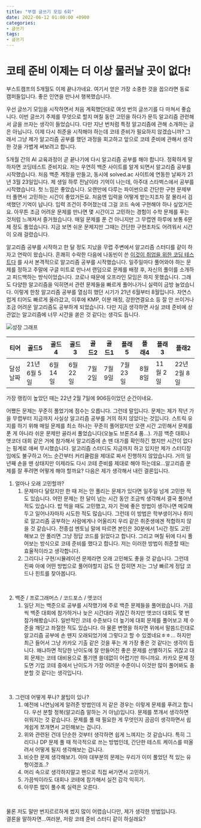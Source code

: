 ```yaml
---
title: "부캠 글쓰기 모임 6회"
date: 2022-06-12 01:00:00 +0900
categories:
- 글쓰기
tags:
- 글쓰기
---
```


# 코테 준비 이제는 더 이상 물러날 곳이 없다! 

부스트캠프의 5개월도 이제 끝나가네요. 여기서 얻은 가장 소중한 것을 꼽으라면 동료 캠퍼들입니다. 좋은 인연을 만나서 행복했습니다.

우선 글쓰기 모임을 시작하면서 처음 계획했던대로 여섯 번의 글쓰기를 다 마쳐서 좋습니다. 이번 글쓰기 주제를 무엇으로 할지 며칠 동안 고민을 하다가 문득 알고리즘 관련해서 글을 쓰자는 생각이 들었습니다. 다만 지난 번처럼 특정 알고리즘에 관해 소개하는 글은 아닙니다. 이제 다시 취준을 시작해야 하는데 코테 준비가 필요하지 않겠습니까? 그래서 그냥 제가 알고리즘 공부를 했던 과정을 회고하고 앞으로 코테 준비에 관해서 생각한 것을 가볍게 써보려고 합니다.

5개월 간의 AI 교육과정이 곧 끝나기에 다시 알고리즘 공부를 해야 합니다. 정확하게 말하자면 코딩테스트 준비지요. 저는 우연히 백준 사이트를 알게 되면서 알고리즘 공부를 시작했습니다. 처음 백준 계정을 만들고, 동시에 solved.ac 사이트에 연동한 날짜가 21년 3월 23일입니다. 제 생일 하루 전날이라 기억이 나는데, 아주대 스타벅스에서 공부를 시작했습니다. 첫 느낌은 좋았습니다. 오랜만에 다루는 파이썬으로 간단한 구현 문제부터 풀면서 고민하는 시간이 좋았거든요. 처음엔 입력을 어떻게 받는지조차 잘 몰라서 검색했던 기억이 납니다. 입력 조건이 주어졌는데 그걸 코드 속에 구현해야 하나 싶었거든요. 아무튼 조금 어려운 문제를 만나면 몇 시간이고 고민하는 경험이 수학 문제를 푸는 것처럼 느껴져서 즐거웠습니다. 매일 문제를 푼 건 아니지만 그 무렵엔 하루에 보통 6문제 정도 풀었습니다. 지금 보면 쉬운 문제지만 그때는 간단한 구현조차도 어려워서 시간이 오래 걸렸습니다.

알고리즘 공부를 시작하고 한 달 정도 지났을 무렵 주변에서 알고리즘 스터디를 같이 하자고 연락이 왔습니다. 흔쾌히 수락한 다음에 나동빈이 쓴 [이것이 취업을 위한 코딩 테스트다](http://www.yes24.com/Product/Goods/91433923)
를 사서 본격적으로 알고리즘 공부를 시작했습니다. 일주일마다 풀어와야 하는 문제를 정하고 주말에 구글 미트로 만나서 랜덤으로 문제를 배정 후, 자신의 풀이를 소개하고 피드백하는 방식이었습니다. 코로나 때문에 오프라인 모임은 하지 못했습니다. 그래도 다양한 알고리즘을 익히면서 관련 문제들을 빠르게 풀어나가니 실력이 금방 늘었습니다. 이렇게 한창 알고리즘 공부를 열심히 했던 시기가 21년 6월부터 8월입니다. 자연스럽게 티어도 빠르게 올라갔고, 이후에 KMP, 이분 매칭, 강한연결요소 등 잘 안 쓰이거나 조금 어려운 알고리즘도 공부하게 되었습니다. 다만 지금 생각하면 사실 코테 준비에 상관없는 알고리즘에 너무 시간을 쏟은 것 같다는 생각도 듭니다.

![성장 그래프](https://i.imgur.com/LefDhZa.png)


|티어 |골드5 |골드4 |골드3 |골드2 |골드1 |플래5 |플래4 |플래3 |플래2|
|--|--|--|--|--|--|--|--|--|--|
|달성 날짜 |21년 6월 5일 |6월 14일 |6월 22일 |7월 2일 |7월 9일 |7월 23일 |8월 8일 |11월 2일 |22년 2월 8일|

가장 랭킹이 높았던 때는 22년 2월 7일에 906등이었던 순간이네요.


어쨌든 문제는 꾸준히 풀었기에 점수는 오릅니다. 그런데 말입니다. 문제는 제가 작년 가을 무렵부터 지금까지 사실상 알고리즘 공부를 거의 하지 않았다는 것입니다. 스트릭 유지를 하기 위해 매일 문제를 최소 하나는 꾸준히 풀어왔지만 오랜 시간 고민해서 문제를 푼 게 아니라 쉬운 문제만 골라서 풀었습니다(오늘도 브론즈4 품...). 가끔 백준 대회나 앳코더 대회 같은 거에 참가해서 알고리즘에 손 뗀 대가를 확인하긴 했지만 시간이 없다는 핑계로 애써 무시했습니다. 알고리즘 스터디도 지금까지 하고 있지만 제가 스터디장임에도 불구하고 어느 순간부터 커리큘럼을 제대로 짜서 진행하지 않았습니다. 거의 일 년째 손을 뗀 상태지만 이제라도 다시 코테 준비를 제대로 해야 하는데요...알고리즘 문제를 잘 푸려면 어떻게 해야 할까요? 다음은 제가 생각해서 내린 결론입니다.


1. 얼마나 오래 고민할까?  
    1. 문제마다 달랐지만 한 때 저는 안 풀리는 문제가 있다면 일주일 넘게 고민한 적도 있습니다. 어떤 문제는 한 달이 넘는 시간 동안 조금씩 생각해서 결국 풀어낸 적도 있습니다. 밥 먹을 때도 고민했고, 자기 전에 좋은 방법이 생각나면 메모해두고 일어나자마자 시도한 적도 많습니다. 그런데 이 방법은 학부생이거나 취미로 알고리즘 공부하는 사람에게나 어울리지 우리 같은 취준생에겐 적합하지 않을 것 같습니다. 전종섭 멘토님 말에 따르면 본인은 30분에서 1시간 정도 고민해보고 안 풀리면 그냥 정답 코드를 읽었다고 합니다. 그리고 며칠 뒤에 다시 풀어보는 방식으로 코테 준비를 했다고 합니다. 저는 이러한 방법이 취준할 때는 효율적이라고 생각합니다.   
    2. 그리디나 구현/시뮬레이션 문제라면 오래 고민해도 좋을 것 같습니다. 그런데 진짜 아예 어떤 방법으로 풀어야할지 감도 안 잡히면 저는 그냥 빠르게 정답 코드나 힌트를 찾아봅니다.  
     
<br>    

2. 백준 / 프로그래머스 / 코드포스 / 앳코더    
    1. 일단 저는 백준으로 공부를 시작했기에 주로 백준 문제들을 풀어왔습니다. 가끔씩 백준 대회에 참가하거나 늦은 시간대라 귀찮긴 하지만 앳코더 대회도 몇 번 참가해봤습니다. 일반적인 코테 수준보다 더 높기에 대회 문제를 풀어보고 제 수준을 깨닫고 좌절한 적도 있습니다. 아 물론 변명을 하자면 위에서 말씀드린대로 알고리즘 공부에 손 뗀지 오래되었기에 그렇다고 할 수 있겠네요ㅎㅎ... 하지만 최근 들어서 그냥 카카오 기출 같은 것을 푸는 게 가장 좋은 것 같다는 생각이 듭니다. 왜냐하면 적당한 난이도에 잘 만들어진 좋은 문제를 선별하기도 귀찮고 대회 문제는 코테 대비용으로 풀기엔 쓸데없이 어렵기만 하니까요. 카카오 문제 정도면 기업 코테 중에서 난이도가 가장 어려운 수준이니 이것만 많이 풀어봐도 충분할 것 같다는 생각입니다.    

<br>

3. 그런데 어떻게 푸나? 꿀팁이 있나?  
    1. 예전에 나연님에게 알려준 방법인데 저 같은 경우는 이렇게 문제를 푸려고 합니다. 우선 분할 정복(알고리즘 말하는 거 아님)입니다. 문제를 쪼개서 생각하면 쉬워지는 것 같습니다. 문제를 풀 때 필요한 게 무엇인지 곰곰이 생각하면서 쉽게쉽게 쪼개면서 고민해보는 겁니다.  
    2. 위와 관련된 건데 단순한 것부터 생각하면 쉽게 느껴지는 것 같습니다. 특히 그리디나 DP 문제 풀 때 적극적으로 쓰는 방법인데, 간단한 테스트 케이스를 떠올려서 어떻게 될지 생각해보는 겁니다.  
    3. 비슷한 문제 생각해보기. 아마 대부분의 문제는 우리가 이미 풀었던 적 있는 유형이겠죠..?    
    4. 머리 속으로 생각하지말고 펜으로 직접 써가면서 고민하기.    
    5. 가끔씩이라도 대회나 코테에 참가해서 실전 감각 익히기.     
    6. 아무튼 많이 풀수록 실력은 오른다.    

  

<br>

물론 저도 말만 번지르르하게 썼지 많이 어렵습니다만, 제가 생각한 방법입니다.  
결론을 말하자면...여러분, 저랑 코테 준비 스터디 같이 하실래요?
